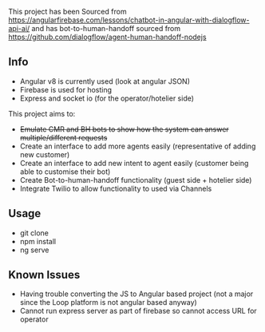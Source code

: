 This project has been Sourced from https://angularfirebase.com/lessons/chatbot-in-angular-with-dialogflow-api-ai/
and has bot-to-human-handoff sourced from https://github.com/dialogflow/agent-human-handoff-nodejs

## Info

- Angular v8 is currently used (look at angular JSON)
- Firebase is used for hosting
- Express and socket io (for the operator/hotelier side)


This project aims to:

- ~~Emulate CMR and BH bots to show how the system can answer multiple/different requests~~
- Create an interface to add more agents easily (representative of adding new customer)
- Create an interface to add new intent to agent easily (customer being able to customise their bot)
- Create Bot-to-human-handoff functionality (guest side + hotelier side)
- Integrate Twilio to allow functionality to used via Channels


## Usage

- git clone
- npm install
- ng serve


## Known Issues

- Having trouble converting the JS to Angular based project (not a major since the Loop platform is not angular based anyway)
- Cannot run express server as part of firebase so cannot access URL for operator
